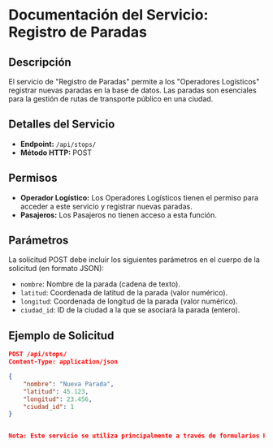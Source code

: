 # Documentación del Servicio: Registro de Paradas

## Descripción

El servicio de "Registro de Paradas" permite a los "Operadores Logísticos" registrar nuevas paradas en la base de datos. Las paradas son esenciales para la gestión de rutas de transporte público en una ciudad.

## Detalles del Servicio

- **Endpoint:** `/api/stops/`
- **Método HTTP:** POST

## Permisos

- **Operador Logístico:** Los Operadores Logísticos tienen el permiso para acceder a este servicio y registrar nuevas paradas.
- **Pasajeros:** Los Pasajeros no tienen acceso a esta función.

## Parámetros

La solicitud POST debe incluir los siguientes parámetros en el cuerpo de la solicitud (en formato JSON):

- `nombre`: Nombre de la parada (cadena de texto).
- `latitud`: Coordenada de latitud de la parada (valor numérico).
- `longitud`: Coordenada de longitud de la parada (valor numérico).
- `ciudad_id`: ID de la ciudad a la que se asociará la parada (entero).

## Ejemplo de Solicitud

```json
POST /api/stops/
Content-Type: application/json

{
    "nombre": "Nueva Parada",
    "latitud": 45.123,
    "longitud": 23.456,
    "ciudad_id": 1
}


Nota: Este servicio se utiliza principalmente a través de formularios HTML y no se recomienda probarlo directamente utilizando herramientas como Postman o cURL.
